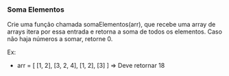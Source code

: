 ### Soma Elementos ###

Crie uma função chamada somaElementos(arr), que recebe uma array de arrays itera por essa entrada e retorna a soma de todos os elementos. Caso não haja números a somar, retorne 0.

Ex:

* arr = [ [1, 2], [3, 2, 4], [1, 2], [3] ] =\> Deve retornar 18
